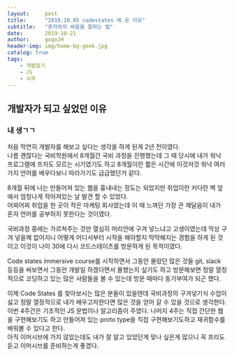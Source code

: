 ```yaml
---
layout:     post
title:      "2019.10.05 codestates 에 온 이유"
subtitle:   "혼자와의 싸움을 잘하는 법"
date:       2019-10-21
author:     gogoJH
header-img: img/home-bg-geek.jpg
catalog: true
tags:
    - 개발일기
    - JS
    - 시작
---
```

## 개발자가 되고 싶었던 이유

### 내 생ㄱㄱ

처음 막연히 개발자를 해보고 싶다는 생각을 하게 된게 2년 전이였다.  
나름 괜찮다는 국비학원에서 8개월간 국비 과정을 진행했는데 그 때 당시에 내가 워낙 프로그램에 프자도 모르는 시기였기도 하고 8개월이란 짧은 시간에 이것저것 워낙 여러가지 언어를 배우다보니 따라가기도 급급했던거 같다.  

8개월 뒤에 나는 만들어져 있는 웹을 흉내내는 정도는 되었지만 취업이란 커다란 벽 앞에서 엄청나게 작아져있는 날 발견 할 수 있었다.  
어찌어찌 취업을 한 곳이 작은 마케팅 회사였는데 이 때 느껴던 가장 큰 깨달음이 내가 혼자 언어를 공부하지 못한다는 것이였다.

국비과정 중에는 가르쳐주는 것만 열심히 머리안에 구겨 넣느냐고 고생이였는데 막상 구겨 넣을께 없어지니 어떻게 어디서부터 시작을 해야할지 막막해지는 경험을 하게 된 것이고 이것이 나이 30에 다시 코드스테이츠를 방문하게 된 목적이였다.

Code states immersive course를 시작하면서 그동안 몰랐던 많은 것들 git, slack 등등을 써보면서 그동안 개발일 하겠다면서 몰했는지 싶기도 하고 방문해보면 정말 열정적으로 코딩하고 있는 많은 사람들을 볼 수 있는데 방문 때마다 동기부여가 되곤 했다. 



이제 Code States 를 찾아보시는 많은 분들이 있을텐데 국비과정의 구겨넣기식 수업이 싫고 정말 열정적으로 내가 배우고자한다면 많은 것을 얻어 갈 수 있을 것으로 생각한다. 이번 4주간은 기초적인 JS 문법이나 알고리즘이 주였다. 나머지 4주는 직접 간단한 웹을 구현해보기도 하고 만들어져 있는 proto type을 직접 구현해보기도하고 재귀함수를 배워볼 수 있다고 한다.  
아직 이머시브에 가지 않았는데도 내가 잘 알고 있었던게 맞나 싶은게 많으니 꼭 프리도 듣고 이머시브를 준비하는게 좋겠다.
<!--stackedit_data:
eyJoaXN0b3J5IjpbLTEyMTE4NDIzODddfQ==
-->